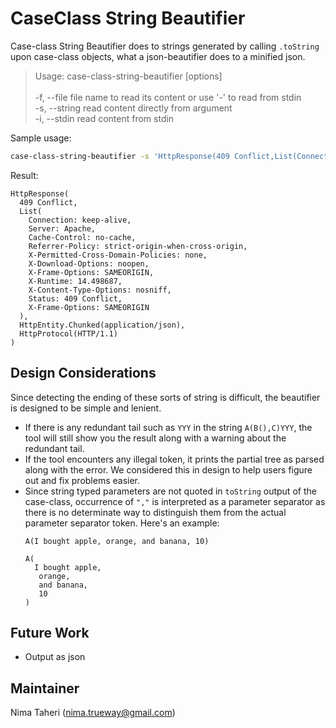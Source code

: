 CaseClass String Beautifier
===========================

Case-class String Beautifier does to strings generated by calling `.toString` upon case-class objects, what a json-beautifier does to a minified json.

> Usage: case-class-string-beautifier [options] <br/>
> <br/> 
> -f, --file <filepath>   file name to read its content or use '-' to read from stdin <br/>
> -s, --string <content>  read content directly from argument <br/>
> -i, --stdin             read content from stdin <br/>

Sample usage:
```bash
case-class-string-beautifier -s 'HttpResponse(409 Conflict,List(Connection: keep-alive,Server: Apache,Cache-Control: no-cache,Referrer-Policy: strict-origin-when-cross-origin,X-Permitted-Cross-Domain-Policies: none,X-Download-Options: noopen,X-Frame-Options: SAMEORIGIN,X-Runtime: 14.498687,X-Content-Type-Options: nosniff,Status: 409 Conflict,X-Frame-Options: SAMEORIGIN),HttpEntity.Chunked(application/json),HttpProtocol(HTTP/1.1))'
```
Result:
```
HttpResponse(
  409 Conflict,
  List(
    Connection: keep-alive,
    Server: Apache,
    Cache-Control: no-cache,
    Referrer-Policy: strict-origin-when-cross-origin,
    X-Permitted-Cross-Domain-Policies: none,
    X-Download-Options: noopen,
    X-Frame-Options: SAMEORIGIN,
    X-Runtime: 14.498687,
    X-Content-Type-Options: nosniff,
    Status: 409 Conflict,
    X-Frame-Options: SAMEORIGIN
  ),
  HttpEntity.Chunked(application/json),
  HttpProtocol(HTTP/1.1)
)
```

Design Considerations
---------------------

Since detecting the ending of these sorts of string is difficult, the beautifier is designed to be simple and lenient.

- If there is any redundant tail such as `YYY` in the string `A(B(),C)YYY`, the tool will still show you the result along with a warning about the redundant tail.
- If the tool encounters any illegal token, it prints the partial tree as parsed along with the error. We considered this in design to help users figure out and fix problems easier.
- Since string typed parameters are not quoted in `toString` output of the case-class, occurrence of `","` is interpreted as a parameter separator as there is no determinate way to distinguish them from the actual parameter separator token. Here's an example:
  ```
  A(I bought apple, orange, and banana, 10)
  ```
  ```
  A(
    I bought apple,
     orange,
     and banana,
     10
  )
  ```
  
Future Work
-----------
- Output as json

Maintainer
----------

Nima Taheri (nima.trueway@gmail.com)
